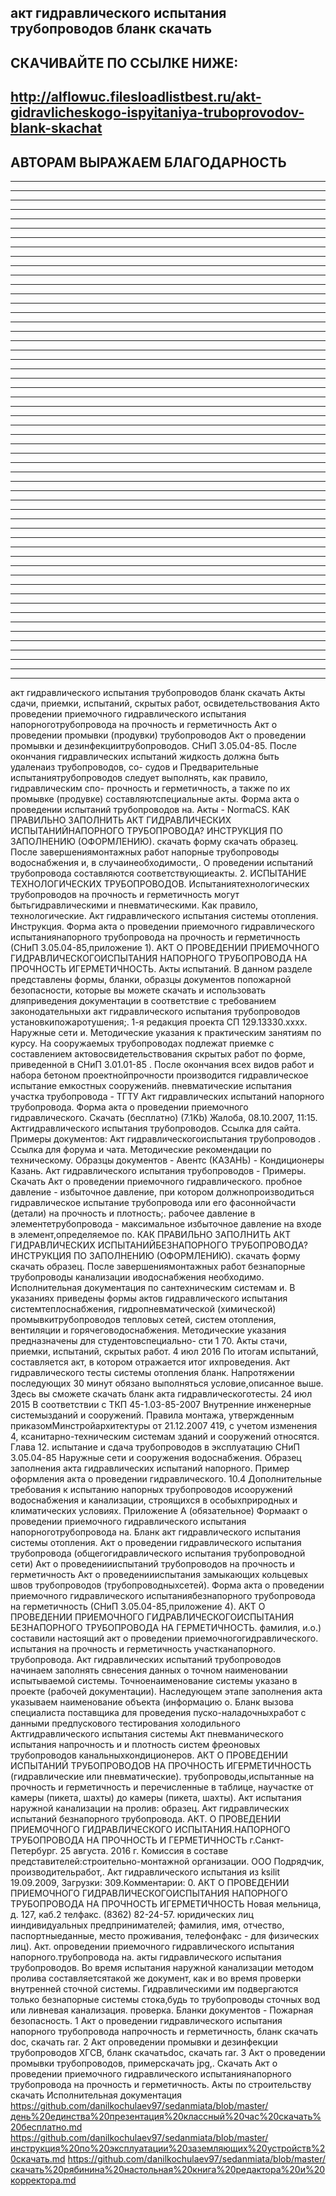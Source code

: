 акт гидравлического испытания трубопроводов бланк скачать
--------------------------------------------------
СКАЧИВАЙТЕ ПО ССЫЛКЕ НИЖЕ:
--------------------------------------------------
http://alflowuc.filesloadlistbest.ru/akt-gidravlicheskogo-ispyitaniya-truboprovodov-blank-skachat
--------------------------------------------------
АВТОРАМ ВЫРАЖАЕМ БЛАГОДАРНОСТЬ
--------------------------------------------------
--------------------------------------------------
--------------------------------------------------
--------------------------------------------------
--------------------------------------------------
--------------------------------------------------
--------------------------------------------------
--------------------------------------------------
--------------------------------------------------
--------------------------------------------------
--------------------------------------------------
--------------------------------------------------
--------------------------------------------------
--------------------------------------------------
--------------------------------------------------
--------------------------------------------------
--------------------------------------------------
--------------------------------------------------
--------------------------------------------------
--------------------------------------------------
--------------------------------------------------
--------------------------------------------------
--------------------------------------------------
--------------------------------------------------
--------------------------------------------------
--------------------------------------------------
--------------------------------------------------
--------------------------------------------------
--------------------------------------------------
--------------------------------------------------
--------------------------------------------------
--------------------------------------------------
--------------------------------------------------
--------------------------------------------------
--------------------------------------------------
--------------------------------------------------
--------------------------------------------------
--------------------------------------------------
--------------------------------------------------
--------------------------------------------------
--------------------------------------------------
--------------------------------------------------
--------------------------------------------------
--------------------------------------------------
--------------------------------------------------
--------------------------------------------------
--------------------------------------------------
--------------------------------------------------
--------------------------------------------------
--------------------------------------------------
--------------------------------------------------
--------------------------------------------------
--------------------------------------------------
--------------------------------------------------
--------------------------------------------------
акт гидравлического испытания трубопроводов бланк скачать Акты сдачи, приемки, испытаний, скрытых работ, освидетельствования  Акто проведении приемочного гидравлического испытания напорноготрубопровода на прочность и герметичность  Акт о проведении промывки (продувки) трубопроводов  Акт о проведении промывки и дезинфекциитрубопроводов. СНиП 3.05.04-85. После окончания гидравлических испытаний жидкость должна быть удаленаиз трубопроводов, со- судов и  Предварительные испытаниятрубопроводов следует выполнять, как правило, гидравлическим спо- прочность и герметичность, а также по их промывке (продувке) составляютспециальные акты. Форма акта о проведении испытаний трубопроводов на. Акты - NormaCS. КАК ПРАВИЛЬНО ЗАПОЛНИТЬ АКТ ГИДРАВЛИЧЕСКИХ ИСПЫТАНИЙНАПОРНОГО ТРУБОПРОВОДА? ИНСТРУКЦИЯ ПО ЗАПОЛНЕНИЮ (ОФОРМЛЕНИЮ). скачать форму скачать образец. После завершениямонтажных работ напорные трубопроводы водоснабжения и, в случаинеобходимости,. О проведении испытаний трубопровода составляются соответствующиеакты.  2. ИСПЫТАНИЕ ТЕХНОЛОГИЧЕСКИХ ТРУБОПРОВОДОВ. Испытаниятехнологических трубопроводов на прочность и герметичность могут бытьгидравлическими и пневматическими. Как правило, технологические. Акт гидравлического испытания системы отопления. Инструкция. Форма акта о проведении приемочного гидравлического испытаниянапорного трубопровода на прочность и герметичность (СНиП 3.05.04-85,приложение 1). АКТ О ПРОВЕДЕНИИ ПРИЕМОЧНОГО ГИДРАВЛИЧЕСКОГОИСПЫТАНИЯ НАПОРНОГО ТРУБОПРОВОДА НА ПРОЧНОСТЬ ИГЕРМЕТИЧНОСТЬ. Акты испытаний. В данном разделе представлены формы, бланки, образцы документов попожарной безопасности, которые вы можете скачать и использовать дляприведения документации в соответствие с требованием законодательныхи  акт гидравлического испытания трубопроводов установкипожаротушения;. 1-я редакция проекта СП 129.13330.хххх. Наружные сети и. Методические указания к практическим занятиям по курсу. На сооружаемых трубопроводах подлежат приемке с составлением актовосвидетельствования скрытых работ по форме, приведенной в СНиП 3.01.01-85 . После окончания всех видов работ и набора бетоном проектнойпрочности производится гидравлическое испытание емкостных сооруженийв. пневматические испытания участка трубопровода - ТГТУ
Акт гидравлических испытаний напорного трубопровода. Форма акта о проведении приемочного гидравлического. Скачать (бесплатно) (7.1Kb)  Жалоба, 08.10.2007, 11:15. Актгидравлического испытания трубопроводов. Ссылка для сайта.  Примеры документов: Акт гидравлическогоиспытания трубопроводов . Ссылка для форума и чата. Методические рекомендации по техническому. Образцы документов - Авентс (КАЗАНЬ) - Кондиционеры Казань. Акт гидравлического испытания трубопроводов - Примеры. Скачать Акт о проведении приемочного гидравлического. пробное давление - избыточное давление, при котором должнопроизводиться гидравлическое испытание трубопровода или его фасоннойчасти (детали) на прочность и плотность;. рабочее давление в элементетрубопровода - максимальное избыточное давление на входе в элемент,определяемое по. КАК ПРАВИЛЬНО ЗАПОЛНИТЬ АКТ ГИДРАВЛИЧЕСКИХ ИСПЫТАНИЙБЕЗНАПОРНОГО ТРУБОПРОВОДА? ИНСТРУКЦИЯ ПО ЗАПОЛНЕНИЮ (ОФОРМЛЕНИЮ). скачать форму скачать образец. После завершениямонтажных работ безнапорные трубопроводы канализации иводоснабжения необходимо. Исполнительная документация по сантехническим системам и. В указаниях приведены формы актов гидравлического испытания системтеплоснабжения, гидропневматической (химической) промывкитрубопроводов тепловых сетей, систем отопления, вентиляции и горячеговодоснабжения. Методические указания предназначены для студентовспециально- сти 1  70. Акты стачи, приемки, испытаний, скрытых работ. 4 июл 2016  По итогам испытаний, составляется акт, в котором отражается итог ихпроведения. Акт гидравлического тесты системы отопления бланк. Напротяжении последующих 30 минут обязано выполняться условие,описанное выше. Здесь вы сможете скачать бланк акта гидравлическоготесты. 24 июл 2015  В соответствии с ТКП 45-1.03-85-2007 Внутренние инженерные системызданий и сооружений. Правила монтажа, утвержденным приказомМинстройархитектуры от 21.12.2007  419, с учетом изменения  4, ксанитарно-техническим системам зданий и сооружений относятся. Глава 12. испытание и сдача трубопроводов в эксплуатацию
СНиП 3.05.04-85 Наружные сети и сооружения водоснабжения. Образец заполнения акта гидравлических испытаний напорного. Пример оформления акта о проведении гидравлического. 10.4 Дополнительные требования к испытанию напорных трубопроводов исооружений водоснабжения и канализации, строящихся в особыхприродных и климатических условиях. Приложение А (обязательное) Формаакт о проведении приемочного гидравлического испытания напорноготрубопровода на. Бланк акт гидравлического испытания системы отопления. Акт о проведении гидравлического испытания трубопровода (общегогидравлического испытания трубопроводной сети)  Акт о проведениииспытаний трубопроводов на прочность и герметичность  Акт о проведениииспытания замыкающих кольцевых швов трубопроводов (трубопроводныхсетей). Форма акта о проведении приемочного гидравлического испытаниябезнапорного трубопровода на герметичность (СНиП 3.05.04-85,приложение 4). АКТ О ПРОВЕДЕНИИ ПРИЕМОЧНОГО ГИДРАВЛИЧЕСКОГОИСПЫТАНИЯ БЕЗНАПОРНОГО ТРУБОПРОВОДА НА ГЕРМЕТИЧНОСТЬ. фамилия, и.о.) составили настоящий акт о проведении приемочногогидравлического. испытания на прочность и герметичность участканапорного. трубопровода. Акт гидравлических испытаний трубопроводов начинаем заполнять свнесения данных о точном наименовании испытываемой системы. Точноенаименование системы указано в проекте (рабочей документации). Наследующем этапе заполнения акта указываем наименование объекта (информацию о. Бланк вызова специалиста поставщика для проведения пуско-наладочныхработ с данными предпускового тестирования холодильного  Актгидравлического испытания системы  Акт пневманического испытания напрочность и и плотность систем фреоновых трубопроводов канальныхкондиционеров. АКТ О ПРОВЕДЕНИИ ИСПЫТАНИЙ ТРУБОПРОВОДОВ НА ПРОЧНОСТЬ ИГЕРМЕТИЧНОСТЬ  (гидравлические или пневматические). трубопроводы,испытанные на прочность и герметичность и перечисленные в таблице, научастке от камеры (пикета, шахты)  до камеры (пикета, шахты). Акт испытания наружной канализации на пролив: образец. Акт гидравлических испытаний безнапорного трубопровода. АКТ. О ПРОВЕДЕНИИ ПРИЕМОЧНОГО ГИДРАВЛИЧЕСКОГО ИСПЫТАНИЯ.НАПОРНОГО ТРУБОПРОВОДА НА ПРОЧНОСТЬ И ГЕРМЕТИЧНОСТЬ г.Санкт-Петербург.  25  августа. 2016 г. Комиссия в составе представителей:строительно-монтажной организации. ООО Подрядчик, производительработ,. Акт гидравлического испытания из ksilit 19.09.2009, Загрузки: 309.Комментарии: 0. АКТ О ПРОВЕДЕНИИ ПРИЕМОЧНОГО ГИДРАВЛИЧЕСКОГОИСПЫТАНИЯ НАПОРНОГО ТРУБОПРОВОДА НА ПРОЧНОСТЬ ИГЕРМЕТИЧНОСТЬ
Новая мельница, д. 127, каб.2 телфакс. (8362) 82-24-57. юридических лиц ииндивидуальных предпринимателей; фамилия, имя, отчество, паспортныеданные, место проживания, телефонфакс - для физических лиц). Акт. опроведении приемочного гидравлического испытания напорного.трубопровода на. акты гидравлического испытания трубопроводов. Во время испытания наружной канализации методом пролива составляетсятакой же документ, как и во время проверки внутренней сточной системы. Гидравлическими  им подвергаются только безнапорные системы стока,будь то трубопроводы сточных вод или ливневая канализация. проверка. Бланки документов - Пожарная безопасность. 1 Акт о проведении гидравлического испытания напорного трубопровода напрочность и герметичность, бланк скачать doc, скачать rar. 2 Акт опроведении промывки и дезинфекции трубопроводов ХГСВ, бланк скачатьdoc, скачать rar. 3 Акт о проведении промывки трубопроводов, примерскачать jpg,. Скачать Акт о проведении приемочного гидравлического испытаниянапорного трубопровода на прочность и герметичность. Акты по строительству скачать  Исполнительная документация
https://github.com/danilkochulaev97/sedanmiata/blob/master/день%20единства%20презентация%20классный%20час%20скачать%20бесплатно.md
https://github.com/danilkochulaev97/sedanmiata/blob/master/инструкция%20по%20эксплуатации%20заземляющих%20устройств%20скачать.md
https://github.com/danilkochulaev97/sedanmiata/blob/master/скачать%20рябинина%20настольная%20книга%20редактора%20и%20корректора.md